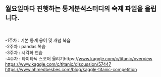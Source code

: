<h2>월요일마다 진행하는 통계분석스터디의 숙제 파일을 올립니다. </h2>  <br>
    
-1주차 : 기본 통계 용어 및 개념 복습  
-2주차 : pandas 복습  
-3주차 : 시각화 연습  
-4주차 : 타이타닉 스코어 올리기https://www.kaggle.com/c/titanic/overview    
    https://www.kaggle.com/c/titanic/discussion/57447  
    https://www.ahmedbesbes.com/blog/kaggle-titanic-competition
